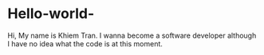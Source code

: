 # Hello-world-
Hi, My name is Khiem Tran. I wanna become a software developer although I have no idea what the code is at this moment. 
